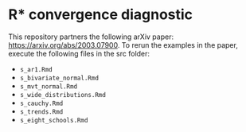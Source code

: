 # R* convergence diagnostic

This repository partners the following arXiv paper: https://arxiv.org/abs/2003.07900.
To rerun the examples in the paper, execute the following files in the src folder:

- `s_ar1.Rmd`
- `s_bivariate_normal.Rmd`
- `s_mvt_normal.Rmd`
- `s_wide_distributions.Rmd`
- `s_cauchy.Rmd`
- `s_trends.Rmd`
- `s_eight_schools.Rmd`

